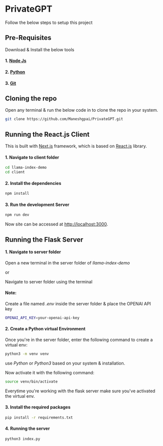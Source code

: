 # PrivateGPT

Follow the below steps to setup this project

## Pre-Requisites
Download & Install the below tools
#### 1. [Node Js](https://nodejs.org/en)
#### 2. [Python](https://www.python.org/downloads/)
#### 3. [Git](https://git-scm.com/downloads)

## Cloning the repo
Open any terminal & run the below code in to clone the repo in your system.


```bash
git clone https://github.com/Maneshgpai/PrivateGPT.git
```

## Running the React.js Client
This is built with [Next.js](https://nextjs.org/) framework, which is based on [React.js](https://https://react.dev/) library.

#### 1. Navigate to client folder
```bash
cd llama-index-demo
cd client
```
#### 2. Install the dependencies
```bash
npm install
```

#### 3. Run the development Server
```bash
npm run dev
```

Now site can be accessed at [http://localhost:3000](http://localhost:3000).

## Running the Flask Server

#### 1. Navigate to server folder
Open a new terminal in the server folder of *llama-index-demo*

or

Navigate to server folder using the terminal 

#### Note:

Create a file named *.env* inside the server folder & place the OPENAI API key
```bash
OPENAI_API_KEY=your-openai-api-key
```

#### 2. Create a Python virtual Environment

Once you're in the server folder, enter the following command to create a virtual env:

```bash
python3 -m venv venv
```
use *Python* or *Python3* based on your system & installation.

Now activate it with the following command:
```bash
source venv/bin/activate
```

Everytime you're working with the flask server make sure you've activated the virtual env.

#### 3. Install the required packages
 
```bash
pip install -r requirements.txt
```
#### 4. Running the server
```bash
python3 index.py
```
